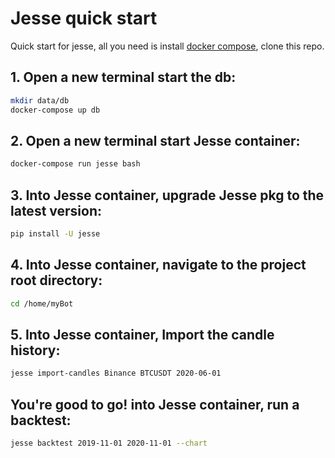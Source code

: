 # Jesse quick start

Quick start for jesse, all you need is install [docker  compose](https://docs.docker.com/compose), clone this repo.


## 1. Open a new terminal start the db:
```sh 
mkdir data/db
docker-compose up db
```

## 2. Open a new terminal start Jesse container:
```sh
docker-compose run jesse bash
```

## 3. Into Jesse container, upgrade Jesse pkg to the latest version:
```sh
pip install -U jesse
```

## 4. Into Jesse container, navigate to the project root directory:
```sh
cd /home/myBot
```

## 5. Into Jesse container, Import the candle history:
```sh
jesse import-candles Binance BTCUSDT 2020-06-01
```

## You're good to go! into Jesse container, run a backtest:
```sh
jesse backtest 2019-11-01 2020-11-01 --chart
```
